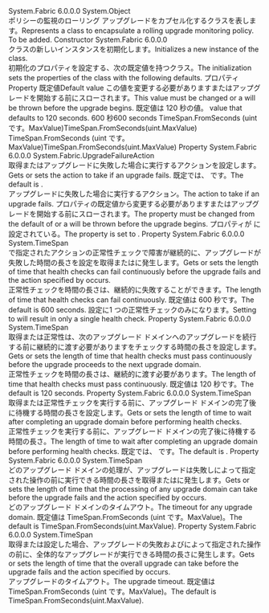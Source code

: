 <Type Name="RollingUpgradeMonitoringPolicy" FullName="System.Fabric.Description.RollingUpgradeMonitoringPolicy">
  <TypeSignature Language="C#" Value="public class RollingUpgradeMonitoringPolicy" />
  <TypeSignature Language="ILAsm" Value=".class public auto ansi beforefieldinit RollingUpgradeMonitoringPolicy extends System.Object" />
  <TypeSignature Language="DocId" Value="T:System.Fabric.Description.RollingUpgradeMonitoringPolicy" />
  <TypeSignature Language="VB.NET" Value="Public Class RollingUpgradeMonitoringPolicy" />
  <TypeSignature Language="F#" Value="type RollingUpgradeMonitoringPolicy = class" />
  <AssemblyInfo>
    <AssemblyName>System.Fabric</AssemblyName>
    <AssemblyVersion>6.0.0.0</AssemblyVersion>
  </AssemblyInfo>
  <Base>
    <BaseTypeName>System.Object</BaseTypeName>
  </Base>
  <Interfaces />
  <Docs>
    <summary>
      <para><span data-ttu-id="0f998-101">ポリシーの監視のローリング アップグレードをカプセル化するクラスを表します。</span><span class="sxs-lookup"><span data-stu-id="0f998-101">Represents a class to encapsulate a rolling upgrade monitoring policy.</span></span></para>
    </summary>
    <remarks>To be added.</remarks>
  </Docs>
  <Members>
    <Member MemberName=".ctor">
      <MemberSignature Language="C#" Value="public RollingUpgradeMonitoringPolicy ();" />
      <MemberSignature Language="ILAsm" Value=".method public hidebysig specialname rtspecialname instance void .ctor() cil managed" />
      <MemberSignature Language="DocId" Value="M:System.Fabric.Description.RollingUpgradeMonitoringPolicy.#ctor" />
      <MemberSignature Language="VB.NET" Value="Public Sub New ()" />
      <MemberType>Constructor</MemberType>
      <AssemblyInfo>
        <AssemblyName>System.Fabric</AssemblyName>
        <AssemblyVersion>6.0.0.0</AssemblyVersion>
      </AssemblyInfo>
      <Parameters />
      <Docs>
        <summary>
          <para><span data-ttu-id="0f998-102"><see cref="T:System.Fabric.Description.RollingUpgradeMonitoringPolicy" /> クラスの新しいインスタンスを初期化します。</span><span class="sxs-lookup"><span data-stu-id="0f998-102">Initializes a new instance of the <see cref="T:System.Fabric.Description.RollingUpgradeMonitoringPolicy" /> class.</span></span></para>
        </summary>
        <remarks>
          <para><span data-ttu-id="0f998-103">初期化のプロパティを設定する、<see cref="T:System.Fabric.Description.RollingUpgradeMonitoringPolicy" />次の既定値を持つクラス。</span><span class="sxs-lookup"><span data-stu-id="0f998-103">The initialization sets the properties of the <see cref="T:System.Fabric.Description.RollingUpgradeMonitoringPolicy" /> class with the following defaults.</span></span></para>
          <para><span data-ttu-id="0f998-104">プロパティ</span><span class="sxs-lookup"><span data-stu-id="0f998-104">Property</span></span></para>
          <para><span data-ttu-id="0f998-105">既定値</span><span class="sxs-lookup"><span data-stu-id="0f998-105">Default value</span></span></para>
          <list type="table">
            <item>
              <term>
                <para>
                  <see cref="P:System.Fabric.Description.RollingUpgradeMonitoringPolicy.FailureAction" />
                </para>
              </term>
              <description>
                <para>
                  <see cref="F:System.Fabric.UpgradeFailureAction.Invalid" />
                </para>
                <para><span data-ttu-id="0f998-106">この値を変更する必要がありますまたは<see cref="T:System.ArgumentException" />アップグレードを開始する前にスローされます。</span><span class="sxs-lookup"><span data-stu-id="0f998-106">This value must be changed or a <see cref="T:System.ArgumentException" /> will be thrown before the upgrade begins.</span></span></para>
              </description>
            </item>
            <item>
              <term>
                <para>
                  <see cref="P:System.Fabric.Description.RollingUpgradeMonitoringPolicy.HealthCheckWaitDuration" />
                </para>
              </term>
              <description>
                <para>
                  <see cref="F:System.TimeSpan.Zero" />
                </para>
              </description>
            </item>
            <item>
              <term>
                <para>
                  <see cref="P:System.Fabric.Description.RollingUpgradeMonitoringPolicy.HealthCheckStableDuration" />
                </para>
              </term>
              <description>
                <para>
                  <span data-ttu-id="0f998-107"><see cref="T:System.TimeSpan" />既定値は 120 秒の値。</span><span class="sxs-lookup"><span data-stu-id="0f998-107"><see cref="T:System.TimeSpan" /> value that defaults to 120 seconds.</span></span>
                    </para>
              </description>
            </item>
            <item>
              <term>
                <para>
                  <see cref="P:System.Fabric.Description.RollingUpgradeMonitoringPolicy.HealthCheckRetryTimeout" />
                </para>
              </term>
              <description>
                <para><span data-ttu-id="0f998-108">600 秒</span><span class="sxs-lookup"><span data-stu-id="0f998-108">600 seconds</span></span></para>
              </description>
            </item>
            <item>
              <term>
                <para>
                  <see cref="P:System.Fabric.Description.RollingUpgradeMonitoringPolicy.UpgradeDomainTimeout" />
                </para>
              </term>
              <description>
                <para><span data-ttu-id="0f998-109">TimeSpan.FromSeconds (uint です。MaxValue)</span><span class="sxs-lookup"><span data-stu-id="0f998-109">TimeSpan.FromSeconds(uint.MaxValue)</span></span></para>
              </description>
            </item>
            <item>
              <term>
                <para>
                  <see cref="P:System.Fabric.Description.RollingUpgradeMonitoringPolicy.UpgradeTimeout" />
                </para>
              </term>
              <description>
                <para><span data-ttu-id="0f998-110">TimeSpan.FromSeconds (uint です。MaxValue)</span><span class="sxs-lookup"><span data-stu-id="0f998-110">TimeSpan.FromSeconds(uint.MaxValue)</span></span></para>
              </description>
            </item>
          </list>
        </remarks>
      </Docs>
    </Member>
    <Member MemberName="FailureAction">
      <MemberSignature Language="C#" Value="public System.Fabric.UpgradeFailureAction FailureAction { get; set; }" />
      <MemberSignature Language="ILAsm" Value=".property instance valuetype System.Fabric.UpgradeFailureAction FailureAction" />
      <MemberSignature Language="DocId" Value="P:System.Fabric.Description.RollingUpgradeMonitoringPolicy.FailureAction" />
      <MemberSignature Language="VB.NET" Value="Public Property FailureAction As UpgradeFailureAction" />
      <MemberSignature Language="F#" Value="member this.FailureAction : System.Fabric.UpgradeFailureAction with get, set" Usage="System.Fabric.Description.RollingUpgradeMonitoringPolicy.FailureAction" />
      <MemberType>Property</MemberType>
      <AssemblyInfo>
        <AssemblyName>System.Fabric</AssemblyName>
        <AssemblyVersion>6.0.0.0</AssemblyVersion>
      </AssemblyInfo>
      <ReturnValue>
        <ReturnType>System.Fabric.UpgradeFailureAction</ReturnType>
      </ReturnValue>
      <Docs>
        <summary>
          <para><span data-ttu-id="0f998-111">取得またはアップグレードに失敗した場合に実行するアクションを設定します。</span><span class="sxs-lookup"><span data-stu-id="0f998-111">Gets or sets the action to take if an upgrade fails.</span></span> <span data-ttu-id="0f998-112">既定では、 <see cref="F:System.Fabric.UpgradeFailureAction.Invalid" />です。</span><span class="sxs-lookup"><span data-stu-id="0f998-112">The default is <see cref="F:System.Fabric.UpgradeFailureAction.Invalid" />.</span></span></para>
        </summary>
        <value>
          <para><span data-ttu-id="0f998-113">アップグレードに失敗した場合に実行するアクション。</span><span class="sxs-lookup"><span data-stu-id="0f998-113">The action to take if an upgrade fails.</span></span></para>
        </value>
        <remarks>
          <para><span data-ttu-id="0f998-114"><see cref="P:System.Fabric.Description.RollingUpgradeMonitoringPolicy.FailureAction" />プロパティの既定値から変更する必要があります<see cref="F:System.Fabric.UpgradeFailureAction.Invalid" />または<see cref="T:System.ArgumentException" />アップグレードを開始する前にスローされます。</span><span class="sxs-lookup"><span data-stu-id="0f998-114">The <see cref="P:System.Fabric.Description.RollingUpgradeMonitoringPolicy.FailureAction" /> property must be changed from the default of <see cref="F:System.Fabric.UpgradeFailureAction.Invalid" /> or a <see cref="T:System.ArgumentException" /> will be thrown before the upgrade begins.</span></span></para>
        </remarks>
        <exception cref="T:System.ArgumentException">
          <para><span data-ttu-id="0f998-115"><see cref="P:System.Fabric.Description.RollingUpgradeMonitoringPolicy.FailureAction" /> プロパティが <see cref="F:System.Fabric.UpgradeFailureAction.Invalid" /> に設定されている。</span><span class="sxs-lookup"><span data-stu-id="0f998-115">The <see cref="P:System.Fabric.Description.RollingUpgradeMonitoringPolicy.FailureAction" /> property is set to <see cref="F:System.Fabric.UpgradeFailureAction.Invalid" />.</span></span></para>
        </exception>
      </Docs>
    </Member>
    <Member MemberName="HealthCheckRetryTimeout">
      <MemberSignature Language="C#" Value="public TimeSpan HealthCheckRetryTimeout { get; set; }" />
      <MemberSignature Language="ILAsm" Value=".property instance valuetype System.TimeSpan HealthCheckRetryTimeout" />
      <MemberSignature Language="DocId" Value="P:System.Fabric.Description.RollingUpgradeMonitoringPolicy.HealthCheckRetryTimeout" />
      <MemberSignature Language="VB.NET" Value="Public Property HealthCheckRetryTimeout As TimeSpan" />
      <MemberSignature Language="F#" Value="member this.HealthCheckRetryTimeout : TimeSpan with get, set" Usage="System.Fabric.Description.RollingUpgradeMonitoringPolicy.HealthCheckRetryTimeout" />
      <MemberType>Property</MemberType>
      <AssemblyInfo>
        <AssemblyName>System.Fabric</AssemblyName>
        <AssemblyVersion>6.0.0.0</AssemblyVersion>
      </AssemblyInfo>
      <ReturnValue>
        <ReturnType>System.TimeSpan</ReturnType>
      </ReturnValue>
      <Docs>
        <summary>
          <para><span data-ttu-id="0f998-116">で指定されたアクションの正常性チェックで障害が継続的に、アップグレードが失敗した時間の長さを設定を取得または<see cref="P:System.Fabric.Description.RollingUpgradeMonitoringPolicy.FailureAction" />に発生します。</span><span class="sxs-lookup"><span data-stu-id="0f998-116">Gets or sets the length of time that health checks can fail continuously before the upgrade fails and the action specified by <see cref="P:System.Fabric.Description.RollingUpgradeMonitoringPolicy.FailureAction" /> occurs.</span></span></para>
        </summary>
        <value>
          <para><span data-ttu-id="0f998-117">正常性チェックを時間の長さは、継続的に失敗することができます。</span><span class="sxs-lookup"><span data-stu-id="0f998-117">The length of time that health checks can fail continuously.</span></span></para>
        </value>
        <remarks>
          <para><span data-ttu-id="0f998-118">既定値は 600 秒です。</span><span class="sxs-lookup"><span data-stu-id="0f998-118">The default is 600 seconds.</span></span> <span data-ttu-id="0f998-119">設定<see cref="P:System.Fabric.Description.RollingUpgradeMonitoringPolicy.HealthCheckRetryTimeout" />に<see cref="F:System.TimeSpan.Zero" />1 つの正常性チェックのみになります。</span><span class="sxs-lookup"><span data-stu-id="0f998-119">Setting <see cref="P:System.Fabric.Description.RollingUpgradeMonitoringPolicy.HealthCheckRetryTimeout" /> to <see cref="F:System.TimeSpan.Zero" /> will result in only a single health check.</span></span></para>
        </remarks>
      </Docs>
    </Member>
    <Member MemberName="HealthCheckStableDuration">
      <MemberSignature Language="C#" Value="public TimeSpan HealthCheckStableDuration { get; set; }" />
      <MemberSignature Language="ILAsm" Value=".property instance valuetype System.TimeSpan HealthCheckStableDuration" />
      <MemberSignature Language="DocId" Value="P:System.Fabric.Description.RollingUpgradeMonitoringPolicy.HealthCheckStableDuration" />
      <MemberSignature Language="VB.NET" Value="Public Property HealthCheckStableDuration As TimeSpan" />
      <MemberSignature Language="F#" Value="member this.HealthCheckStableDuration : TimeSpan with get, set" Usage="System.Fabric.Description.RollingUpgradeMonitoringPolicy.HealthCheckStableDuration" />
      <MemberType>Property</MemberType>
      <AssemblyInfo>
        <AssemblyName>System.Fabric</AssemblyName>
        <AssemblyVersion>6.0.0.0</AssemblyVersion>
      </AssemblyInfo>
      <ReturnValue>
        <ReturnType>System.TimeSpan</ReturnType>
      </ReturnValue>
      <Docs>
        <summary>
          <para><span data-ttu-id="0f998-120">取得または正常性は、次のアップグレード ドメインへのアップグレードを続行する前に継続的に渡す必要がありますをチェックする時間の長さを設定します。</span><span class="sxs-lookup"><span data-stu-id="0f998-120">Gets or sets the length of time that health checks must pass continuously before the upgrade proceeds to the next upgrade domain.</span></span></para>
        </summary>
        <value>
          <para><span data-ttu-id="0f998-121">正常性チェックを時間の長さは、継続的に渡す必要があります。</span><span class="sxs-lookup"><span data-stu-id="0f998-121">The length of time that health checks must pass continuously.</span></span></para>
        </value>
        <remarks>
          <para><span data-ttu-id="0f998-122">既定値は 120 秒です。</span><span class="sxs-lookup"><span data-stu-id="0f998-122">The default is 120 seconds.</span></span></para>
        </remarks>
      </Docs>
    </Member>
    <Member MemberName="HealthCheckWaitDuration">
      <MemberSignature Language="C#" Value="public TimeSpan HealthCheckWaitDuration { get; set; }" />
      <MemberSignature Language="ILAsm" Value=".property instance valuetype System.TimeSpan HealthCheckWaitDuration" />
      <MemberSignature Language="DocId" Value="P:System.Fabric.Description.RollingUpgradeMonitoringPolicy.HealthCheckWaitDuration" />
      <MemberSignature Language="VB.NET" Value="Public Property HealthCheckWaitDuration As TimeSpan" />
      <MemberSignature Language="F#" Value="member this.HealthCheckWaitDuration : TimeSpan with get, set" Usage="System.Fabric.Description.RollingUpgradeMonitoringPolicy.HealthCheckWaitDuration" />
      <MemberType>Property</MemberType>
      <AssemblyInfo>
        <AssemblyName>System.Fabric</AssemblyName>
        <AssemblyVersion>6.0.0.0</AssemblyVersion>
      </AssemblyInfo>
      <ReturnValue>
        <ReturnType>System.TimeSpan</ReturnType>
      </ReturnValue>
      <Docs>
        <summary>
          <para><span data-ttu-id="0f998-123">取得または正常性チェックを実行する前に、アップグレード ドメインの完了後に待機する時間の長さを設定します。</span><span class="sxs-lookup"><span data-stu-id="0f998-123">Gets or sets the length of time to wait after completing an upgrade domain before performing health checks.</span></span></para>
        </summary>
        <value>
          <para><span data-ttu-id="0f998-124">正常性チェックを実行する前に、アップグレード ドメインの完了後に待機する時間の長さ。</span><span class="sxs-lookup"><span data-stu-id="0f998-124">The length of time to wait after completing an upgrade domain before performing health checks.</span></span></para>
        </value>
        <remarks>
          <para><span data-ttu-id="0f998-125">既定では、 <see cref="F:System.TimeSpan.Zero" />です。</span><span class="sxs-lookup"><span data-stu-id="0f998-125">The default is <see cref="F:System.TimeSpan.Zero" />.</span></span></para>
        </remarks>
      </Docs>
    </Member>
    <Member MemberName="UpgradeDomainTimeout">
      <MemberSignature Language="C#" Value="public TimeSpan UpgradeDomainTimeout { get; set; }" />
      <MemberSignature Language="ILAsm" Value=".property instance valuetype System.TimeSpan UpgradeDomainTimeout" />
      <MemberSignature Language="DocId" Value="P:System.Fabric.Description.RollingUpgradeMonitoringPolicy.UpgradeDomainTimeout" />
      <MemberSignature Language="VB.NET" Value="Public Property UpgradeDomainTimeout As TimeSpan" />
      <MemberSignature Language="F#" Value="member this.UpgradeDomainTimeout : TimeSpan with get, set" Usage="System.Fabric.Description.RollingUpgradeMonitoringPolicy.UpgradeDomainTimeout" />
      <MemberType>Property</MemberType>
      <AssemblyInfo>
        <AssemblyName>System.Fabric</AssemblyName>
        <AssemblyVersion>6.0.0.0</AssemblyVersion>
      </AssemblyInfo>
      <ReturnValue>
        <ReturnType>System.TimeSpan</ReturnType>
      </ReturnValue>
      <Docs>
        <summary>
          <para><span data-ttu-id="0f998-126">どのアップグレード ドメインの処理が、アップグレードは失敗しによって指定された操作の前に実行できる時間の長さを取得または<see cref="P:System.Fabric.Description.RollingUpgradeMonitoringPolicy.FailureAction" />に発生します。</span><span class="sxs-lookup"><span data-stu-id="0f998-126">Gets or sets the length of time that the processing of any upgrade domain can take before the upgrade fails and the action specified by <see cref="P:System.Fabric.Description.RollingUpgradeMonitoringPolicy.FailureAction" /> occurs.</span></span></para>
        </summary>
        <value>
          <para><span data-ttu-id="0f998-127">どのアップグレード ドメインのタイムアウト。</span><span class="sxs-lookup"><span data-stu-id="0f998-127">The timeout for any upgrade domain.</span></span></para>
        </value>
        <remarks>
          <para><span data-ttu-id="0f998-128">既定値は TimeSpan.FromSeconds (uint です。MaxValue)。</span><span class="sxs-lookup"><span data-stu-id="0f998-128">The default is TimeSpan.FromSeconds(uint.MaxValue).</span></span></para>
        </remarks>
      </Docs>
    </Member>
    <Member MemberName="UpgradeTimeout">
      <MemberSignature Language="C#" Value="public TimeSpan UpgradeTimeout { get; set; }" />
      <MemberSignature Language="ILAsm" Value=".property instance valuetype System.TimeSpan UpgradeTimeout" />
      <MemberSignature Language="DocId" Value="P:System.Fabric.Description.RollingUpgradeMonitoringPolicy.UpgradeTimeout" />
      <MemberSignature Language="VB.NET" Value="Public Property UpgradeTimeout As TimeSpan" />
      <MemberSignature Language="F#" Value="member this.UpgradeTimeout : TimeSpan with get, set" Usage="System.Fabric.Description.RollingUpgradeMonitoringPolicy.UpgradeTimeout" />
      <MemberType>Property</MemberType>
      <AssemblyInfo>
        <AssemblyName>System.Fabric</AssemblyName>
        <AssemblyVersion>6.0.0.0</AssemblyVersion>
      </AssemblyInfo>
      <ReturnValue>
        <ReturnType>System.TimeSpan</ReturnType>
      </ReturnValue>
      <Docs>
        <summary>
          <para><span data-ttu-id="0f998-129">取得または設定した場合、アップグレードの失敗およびによって指定された操作の前に、全体的なアップグレードが実行できる時間の長さ<see cref="P:System.Fabric.Description.RollingUpgradeMonitoringPolicy.FailureAction" />に発生します。</span><span class="sxs-lookup"><span data-stu-id="0f998-129">Gets or sets the length of time that the overall upgrade can take before the upgrade fails and the action specified by <see cref="P:System.Fabric.Description.RollingUpgradeMonitoringPolicy.FailureAction" /> occurs.</span></span></para>
        </summary>
        <value>
          <para><span data-ttu-id="0f998-130">アップグレードのタイムアウト。</span><span class="sxs-lookup"><span data-stu-id="0f998-130">The upgrade timeout.</span></span></para>
        </value>
        <remarks>
          <para><span data-ttu-id="0f998-131">既定値は TimeSpan.FromSeconds (uint です。MaxValue)。</span><span class="sxs-lookup"><span data-stu-id="0f998-131">The default is TimeSpan.FromSeconds(uint.MaxValue).</span></span></para>
        </remarks>
      </Docs>
    </Member>
  </Members>
</Type>